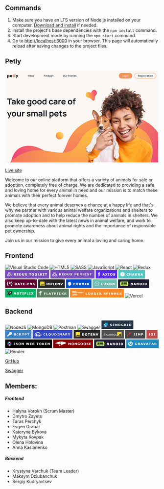 ## Commands

1. Make sure you have an LTS version of Node.js installed on your computer.
   [Download and install](https://nodejs.org/en/) if needed.
2. Install the project's base dependencies with the `npm install` command.
3. Start development mode by running the `npm start` command.
4. Go to [http://localhost:3000](http://localhost:3000) in your browser. This
   page will automatically reload after saving changes to the project files.

## Petly

[![Homepage](./assets/images/Home_min.jpg 'Petly')](https://team-project-pet-support.vercel.app/)

[Live site](https://team-project-pet-support.vercel.app/)

Welcome to our online platform that offers a variety of animals for sale or
adoption, completely free of charge. We are dedicated to providing a safe and
loving home for every animal in need and our mission is to match these animals
with their perfect forever homes.

We believe that every animal deserves a chance at a happy life and that's why we
partner with various animal welfare organizations and shelters to promote
adoption and to help reduce the number of animals in shelters. We also keep
up-to-date with the latest news in animal welfare, and work to promote awareness
about animal rights and the importance of responsible pet ownership.

Join us in our mission to give every animal a loving and caring home.

## Frontend

![Visual Studio Code](https://img.shields.io/badge/Visual%20Studio%20Code-0078d7.svg?style=for-the-badge&logo=visual-studio-code&logoColor=white)
![HTML5](https://img.shields.io/badge/html5-%23E34F26.svg?style=for-the-badge&logo=html5&logoColor=white)
![SASS](https://img.shields.io/badge/SASS-hotpink.svg?style=for-the-badge&logo=SASS&logoColor=white)
![JavaScript](https://img.shields.io/badge/javascript-%23323330.svg?style=for-the-badge&logo=javascript&logoColor=%23F7DF1E)
![React](https://img.shields.io/badge/react-%2320232a.svg?style=for-the-badge&logo=react&logoColor=%2361DAFB)
![Redux](https://img.shields.io/badge/redux-%23593d88.svg?style=for-the-badge&logo=redux&logoColor=white)
![Redux toolkit](./assets/images/frontend/logo_redux_toolkit.png)
![Redux persist](./assets/images/frontend/logo_persist.png)
![Axios](./assets/images/frontend/logo_axios.png)
![Chakra](./assets/images/frontend/logo_chakra.png)
![date-fns](./assets/images/frontend/logo_date-fns.png)
![dotenv](./assets/images/frontend/logo_dotenv.png)
![formik](./assets/images/frontend/logo_formik.png)
![luxon](./assets/images/frontend/logo_luxon.png)
![nanoid](./assets/images/frontend/logo_nanoid.png)
![notiflix](./assets/images/frontend/logo_notiflix.png)
![flatpickr](./assets/images/frontend/logo_flatpickr.png)
![loader_spinner](./assets/images/frontend/logo_loader-spinner.png)
![Vercel](https://img.shields.io/badge/vercel-%23000000.svg?style=for-the-badge&logo=vercel&logoColor=white)

## Backend

![NodeJS](https://img.shields.io/badge/node.js-6DA55F?style=for-the-badge&logo=node.js&logoColor=white)
![MongoDB](https://img.shields.io/badge/MongoDB-%234ea94b.svg?style=for-the-badge&logo=mongodb&logoColor=white)
![Postman](https://img.shields.io/badge/Postman-FF6C37?style=for-the-badge&logo=postman&logoColor=white)
![Swagger](https://img.shields.io/badge/-Swagger-%23Clojure?style=for-the-badge&logo=swagger&logoColor=white)
![sendgrid](./assets/images/backend/logo_sendgrid.png)
![bcrypt](./assets/images/backend/logo_bcrypt.png)
![cloudinary](./assets/images/backend/logo_cloudinary.png)
![dotenv](./assets/images/backend/logo_dotenv.png)
![express](./assets/images/backend/logo_express.png)
![jimp](./assets/images/backend/logo_jimp.png)
![joi](./assets/images/backend/logo_joi.png)
![jsonwebtoken](./assets/images/backend/logo_jsonwebtoken.png)
![mongoose](./assets/images/backend/logo_mongoose.png)
![nanoid](./assets/images/backend/logo_nanoid.png)
![gravatar](./assets/images/backend/logo_gravatar.png)
![Render](https://img.shields.io/badge/Render-%46E3B7.svg?style=for-the-badge&logo=render&logoColor=white)

[GitHub](https://github.com/Yevhenii3145/backend-team-project-pet-support)

[Swagger](https://backend-team-project-pet-support.onrender.com/api-docs/)

## Members:

##### Frontend

-   Halyna Vorokh (Scrum Master)
-   Dmytro Zayets
-   Taras Perchyk
-   Evgen Grabar
-   Kateryna Bykova
-   Mykyta Kovpak
-   Olena Holovina
-   Anna Kasianenko

##### Backend

-   Krystyna Varchuk (Team Leader)
-   Maksym Dziubanchuk
-   Sergiy Kudryavtsev
